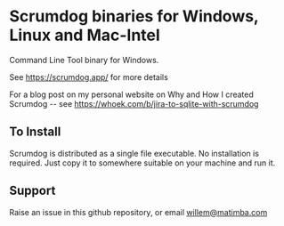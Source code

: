 # Scrumdog binaries for Windows, Linux and Mac-Intel

Command Line Tool binary for Windows.

See https://scrumdog.app/ for more details

For a blog post on my personal website on Why and How I created Scrumdog -- see https://whoek.com/b/jira-to-sqlite-with-scrumdog

## To Install

Scrumdog is distributed as a single file executable. No installation is required. Just copy it to somewhere suitable on your machine and run it. 
## Support 

Raise an issue in this github repository, or email willem@matimba.com

